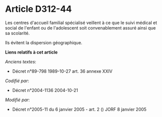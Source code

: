# Article D312-44

Les centres d'accueil familial spécialisé veillent à ce que le suivi médical et social de l'enfant ou de l'adolescent soit
convenablement assuré ainsi que sa scolarité.

Ils évitent la dispersion géographique.

**Liens relatifs à cet article**

_Anciens textes_:

  - Décret n°89-798 1989-10-27 art. 36 annexe XXIV

_Codifié par_:

  - Décret n°2004-1136 2004-10-21

_Modifié par_:

  - Décret n°2005-11 du 6 janvier 2005 - art. 2 () JORF 8 janvier 2005
